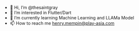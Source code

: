 - 👋 Hi, I’m @thesaintgray
- 👀 I’m interested in Flutter/Dart
- 🌱 I’m currently learning Machine Learning and LLAMa Model
- 📫 How to reach me henry.mempin@play-asia.com

<!---
thesaintgray/thesaintgray is a ✨ special ✨ repository because its `README.md` (this file) appears on your GitHub profile.
You can click the Preview link to take a look at your changes.
--->
